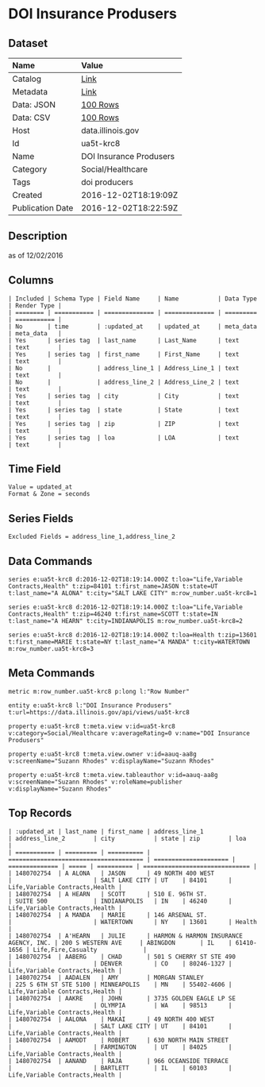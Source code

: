# DOI Insurance Produsers

## Dataset

| Name | Value |
| :--- | :---- |
| Catalog | [Link](https://catalog.data.gov/dataset/doi-insurance-produsers) |
| Metadata | [Link](https://data.illinois.gov/api/views/ua5t-krc8) |
| Data: JSON | [100 Rows](https://data.illinois.gov/api/views/ua5t-krc8/rows.json?max_rows=100) |
| Data: CSV | [100 Rows](https://data.illinois.gov/api/views/ua5t-krc8/rows.csv?max_rows=100) |
| Host | data.illinois.gov |
| Id | ua5t-krc8 |
| Name | DOI Insurance Produsers |
| Category | Social/Healthcare |
| Tags | doi producers |
| Created | 2016-12-02T18:19:09Z |
| Publication Date | 2016-12-02T18:22:59Z |

## Description

as of 12/02/2016

## Columns

```ls
| Included | Schema Type | Field Name     | Name           | Data Type | Render Type |
| ======== | =========== | ============== | ============== | ========= | =========== |
| No       | time        | :updated_at    | updated_at     | meta_data | meta_data   |
| Yes      | series tag  | last_name      | Last_Name      | text      | text        |
| Yes      | series tag  | first_name     | First_Name     | text      | text        |
| No       |             | address_line_1 | Address_Line_1 | text      | text        |
| No       |             | address_line_2 | Address_Line_2 | text      | text        |
| Yes      | series tag  | city           | City           | text      | text        |
| Yes      | series tag  | state          | State          | text      | text        |
| Yes      | series tag  | zip            | ZIP            | text      | text        |
| Yes      | series tag  | loa            | LOA            | text      | text        |
```

## Time Field

```ls
Value = updated_at
Format & Zone = seconds
```

## Series Fields

```ls
Excluded Fields = address_line_1,address_line_2
```

## Data Commands

```ls
series e:ua5t-krc8 d:2016-12-02T18:19:14.000Z t:loa="Life,Variable Contracts,Health" t:zip=84101 t:first_name=JASON t:state=UT t:last_name="A ALONA" t:city="SALT LAKE CITY" m:row_number.ua5t-krc8=1

series e:ua5t-krc8 d:2016-12-02T18:19:14.000Z t:loa="Life,Variable Contracts,Health" t:zip=46240 t:first_name=SCOTT t:state=IN t:last_name="A HEARN" t:city=INDIANAPOLIS m:row_number.ua5t-krc8=2

series e:ua5t-krc8 d:2016-12-02T18:19:14.000Z t:loa=Health t:zip=13601 t:first_name=MARIE t:state=NY t:last_name="A MANDA" t:city=WATERTOWN m:row_number.ua5t-krc8=3
```

## Meta Commands

```ls
metric m:row_number.ua5t-krc8 p:long l:"Row Number"

entity e:ua5t-krc8 l:"DOI Insurance Produsers" t:url=https://data.illinois.gov/api/views/ua5t-krc8

property e:ua5t-krc8 t:meta.view v:id=ua5t-krc8 v:category=Social/Healthcare v:averageRating=0 v:name="DOI Insurance Produsers"

property e:ua5t-krc8 t:meta.view.owner v:id=aauq-aa8g v:screenName="Suzann Rhodes" v:displayName="Suzann Rhodes"

property e:ua5t-krc8 t:meta.view.tableauthor v:id=aauq-aa8g v:screenName="Suzann Rhodes" v:roleName=publisher v:displayName="Suzann Rhodes"
```

## Top Records

```ls
| :updated_at | last_name | first_name | address_line_1                         | address_line_2        | city           | state | zip        | loa                            | 
| =========== | ========= | ========== | ====================================== | ===================== | ============== | ===== | ========== | ============================== | 
| 1480702754  | A ALONA   | JASON      | 49 NORTH 400 WEST                      |                       | SALT LAKE CITY | UT    | 84101      | Life,Variable Contracts,Health | 
| 1480702754  | A HEARN   | SCOTT      | 510 E. 96TH ST.                        | SUITE 500             | INDIANAPOLIS   | IN    | 46240      | Life,Variable Contracts,Health | 
| 1480702754  | A MANDA   | MARIE      | 146 ARSENAL ST.                        |                       | WATERTOWN      | NY    | 13601      | Health                         | 
| 1480702754  | A'HEARN   | JULIE      | HARMON & HARMON INSURANCE AGENCY, INC. | 200 S WESTERN AVE     | ABINGDON       | IL    | 61410-1656 | Life,Fire,Casualty             | 
| 1480702754  | AABERG    | CHAD       | 501 S CHERRY ST STE 490                |                       | DENVER         | CO    | 80246-1327 | Life,Variable Contracts,Health | 
| 1480702754  | AADALEN   | AMY        | MORGAN STANLEY                         | 225 S 6TH ST STE 5100 | MINNEAPOLIS    | MN    | 55402-4606 | Life,Variable Contracts,Health | 
| 1480702754  | AAKRE     | JOHN       | 3735 GOLDEN EAGLE LP SE                |                       | OLYMPIA        | WA    | 98513      | Life,Variable Contracts,Health | 
| 1480702754  | AALONA    | MAKAI      | 49 NORTH 400 WEST                      |                       | SALT LAKE CITY | UT    | 84101      | Life,Variable Contracts,Health | 
| 1480702754  | AAMODT    | ROBERT     | 630 NORTH MAIN STREET                  |                       | FARMINGTON     | UT    | 84025      | Life,Variable Contracts,Health | 
| 1480702754  | AANAND    | RAJA       | 966 OCEANSIDE TERRACE                  |                       | BARTLETT       | IL    | 60103      | Life,Variable Contracts,Health | 
```